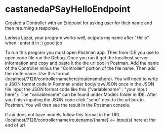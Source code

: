 # castanedaPSayHelloEndpoint

Created a Controller with an Endpoint for asking user for their name and then returning a response.

Lerissa Lazar, your program works well, outputs my name after "Hello" when i enter it in :) good job

To run this program you must open Postman app. Then from IDE you use to open code file run the Debug. Once you run it get the localhost server information and copy and paste it the the url box in Postman. Add the name of the Controller minus the "Controller" portion of the file name. Then add the route name. Use this format (localhost/7126/controllernamehere/routenamehere). You will need to write a JSON format code in Postman under body/raw/JSON once in the JSON file input the JSON format code like this {"variablename" : "your input here"}. The "variablename" can be found under Models folder in IDE. After you finish inputing the JSON code click "send" next to the url box in Postman. You will then see the result in the Postman console.

If api does not have models follow this format in the URL (localhost/7126/controllername/routename/{name} <-- input(s) here at the end of url
